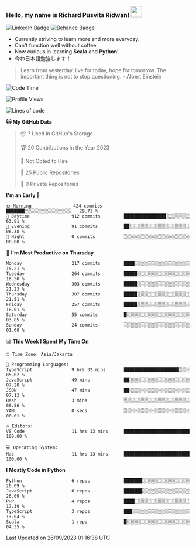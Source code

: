 ### Hello, my name is Richard Pusvita Ridwan! <img src="https://raw.githubusercontent.com/MartinHeinz/MartinHeinz/master/wave.gif" width="30px">


<div id="badges">
  <a href="https://www.linkedin.com/in/richard1998/">
    <img src="https://img.shields.io/badge/richard1998-blue?style=flat&logo=linkedin" alt="LinkedIn Badge"/>
  </a>
  <a href="https://www.behance.net/richardrid3d36">
    <img src="https://img.shields.io/badge/Behance-informational?style=flat&logo=behance" alt="Behance Badge"/>
  </a>
</div>


-  Currently striving to learn more and more everyday.
-  Can't function well without coffee.
-  Now curious in learning **Scala** and **Python**!
-  今わ日本語勉強します！

> Learn from yesterday, live for today, hope for tomorrow. The important thing is not to stop questioning. - Albert Einstein

<!--START_SECTION:waka-->
![Code Time](http://img.shields.io/badge/Code%20Time-42%20hrs%2057%20mins-blue)

![Profile Views](http://img.shields.io/badge/Profile%20Views-2-blue)

![Lines of code](https://img.shields.io/badge/From%20Hello%20World%20I%27ve%20Written-873.5%20thousand%20lines%20of%20code-blue)

**🐱 My GitHub Data** 

> 📦 ? Used in GitHub's Storage 
 > 
> 🏆 20 Contributions in the Year 2023
 > 
> 🚫 Not Opted to Hire
 > 
> 📜 25 Public Repositories 
 > 
> 🔑 0 Private Repositories 
 > 
**I'm an Early 🐤** 

```text
🌞 Morning                424 commits         ███████░░░░░░░░░░░░░░░░░░   29.71 % 
🌆 Daytime                912 commits         ████████████████░░░░░░░░░   63.91 % 
🌃 Evening                91 commits          ██░░░░░░░░░░░░░░░░░░░░░░░   06.38 % 
🌙 Night                  0 commits           ░░░░░░░░░░░░░░░░░░░░░░░░░   00.00 % 
```
📅 **I'm Most Productive on Thursday** 

```text
Monday                   217 commits         ████░░░░░░░░░░░░░░░░░░░░░   15.21 % 
Tuesday                  264 commits         █████░░░░░░░░░░░░░░░░░░░░   18.50 % 
Wednesday                303 commits         █████░░░░░░░░░░░░░░░░░░░░   21.23 % 
Thursday                 307 commits         █████░░░░░░░░░░░░░░░░░░░░   21.51 % 
Friday                   257 commits         █████░░░░░░░░░░░░░░░░░░░░   18.01 % 
Saturday                 55 commits          █░░░░░░░░░░░░░░░░░░░░░░░░   03.85 % 
Sunday                   24 commits          ░░░░░░░░░░░░░░░░░░░░░░░░░   01.68 % 
```


📊 **This Week I Spent My Time On** 

```text
🕑︎ Time Zone: Asia/Jakarta

💬 Programming Languages: 
TypeScript               9 hrs 32 mins       █████████████████████░░░░   85.02 % 
JavaScript               49 mins             ██░░░░░░░░░░░░░░░░░░░░░░░   07.28 % 
JSON                     47 mins             ██░░░░░░░░░░░░░░░░░░░░░░░   07.13 % 
Bash                     3 mins              ░░░░░░░░░░░░░░░░░░░░░░░░░   00.56 % 
YAML                     0 secs              ░░░░░░░░░░░░░░░░░░░░░░░░░   00.01 % 

🔥 Editors: 
VS Code                  11 hrs 13 mins      █████████████████████████   100.00 % 

💻 Operating System: 
Mac                      11 hrs 13 mins      █████████████████████████   100.00 % 
```

**I Mostly Code in Python** 

```text
Python                   6 repos             ███████░░░░░░░░░░░░░░░░░░   26.09 % 
JavaScript               6 repos             ███████░░░░░░░░░░░░░░░░░░   26.09 % 
PHP                      4 repos             ████░░░░░░░░░░░░░░░░░░░░░   17.39 % 
TypeScript               3 repos             ███░░░░░░░░░░░░░░░░░░░░░░   13.04 % 
Scala                    1 repo              █░░░░░░░░░░░░░░░░░░░░░░░░   04.35 % 
```




 Last Updated on 26/09/2023 01:16:38 UTC
<!--END_SECTION:waka-->
